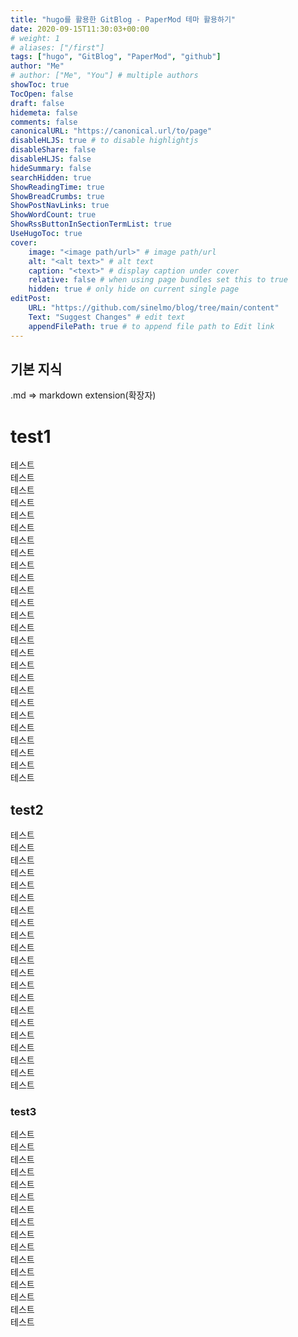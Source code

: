 ```yaml
---
title: "hugo를 활용한 GitBlog - PaperMod 테마 활용하기"
date: 2020-09-15T11:30:03+00:00
# weight: 1
# aliases: ["/first"]
tags: ["hugo", "GitBlog", "PaperMod", "github"]
author: "Me"
# author: ["Me", "You"] # multiple authors
showToc: true
TocOpen: false
draft: false
hidemeta: false
comments: false
canonicalURL: "https://canonical.url/to/page"
disableHLJS: true # to disable highlightjs
disableShare: false
disableHLJS: false
hideSummary: false
searchHidden: true
ShowReadingTime: true
ShowBreadCrumbs: true
ShowPostNavLinks: true
ShowWordCount: true
ShowRssButtonInSectionTermList: true
UseHugoToc: true
cover:
    image: "<image path/url>" # image path/url
    alt: "<alt text>" # alt text
    caption: "<text>" # display caption under cover
    relative: false # when using page bundles set this to true
    hidden: true # only hide on current single page
editPost:
    URL: "https://github.com/sinelmo/blog/tree/main/content"
    Text: "Suggest Changes" # edit text
    appendFilePath: true # to append file path to Edit link
---
```

## 기본 지식
.md => markdown extension(확장자) <br/>
# test1
테스트  
테스트  
테스트  
테스트  
테스트  
테스트  
테스트  
테스트  
테스트  
테스트  
테스트  
테스트  
테스트  
테스트  
테스트  
테스트  
테스트  
테스트  
테스트  
테스트  
테스트  
테스트  
테스트  
테스트  
테스트  
테스트
## test2
테스트  
테스트  
테스트  
테스트  
테스트  
테스트  
테스트  
테스트  
테스트  
테스트  
테스트  
테스트  
테스트  
테스트  
테스트  
테스트  
테스트  
테스트  
테스트  
테스트  
테스트  

### test3
테스트  
테스트  
테스트  
테스트  
테스트  
테스트  
테스트  
테스트  
테스트  
테스트  
테스트  
테스트  
테스트  
테스트  
테스트  
테스트  
